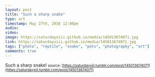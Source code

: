```yaml
---
layout: post
title: "Such a sharp snake"
type: art
timestamp: May 27th, 2016 12:00pm
audio: 
video: 
image: https://saturdayxiii.github.io/media/145013674071.jpg
link: https://saturdayxiii.github.io/media/145013674071.jpg
tags: ["photo", "reptile", "snake", "pets", "photography", "art"]
comments: true
---
```

Such a sharp snake!
<small>source: [https://saturdayxiii.tumblr.com/post/145013674071](https://saturdayxiii.tumblr.com/post/145013674071)</small>